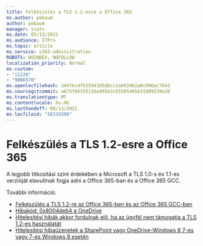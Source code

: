 ```yaml
---
title: Felkészülés a TLS 1.2-esre a Office 365
ms.author: pebaum
author: pebaum
manager: scotv
ms.date: 05/13/2021
ms.audience: ITPro
ms.topic: article
ms.service: o365-administration
ROBOTS: NOINDEX, NOFOLLOW
localization_priority: Normal
ms.custom:
- "11220"
- "9006570"
ms.openlocfilehash: 34976cdfb35943d5dbcc3ab924b1a0c996ac7643
ms.sourcegitcommit: ab75f66355116e995b3cb5505465b31989339e28
ms.translationtype: MT
ms.contentlocale: hu-HU
ms.lasthandoff: 08/13/2021
ms.locfileid: "58319390"
---
```

# <a name="preparing-for-tls-12-in-office-365"></a>Felkészülés a TLS 1.2-esre a Office 365

A legjobb titkosítási szint érdekében a Microsoft a TLS 1.0-s és 1.1-es verzióját elavultnak fogja adni a Office 365-ban és a Office 365 GCC. 

További információ:

- [Felkészülés a TLS 1.2-re az Office 365-ben és az Office 365 GCC-ben](https://docs.microsoft.com/microsoft-365/compliance/prepare-tls-1.2-in-office-365)
- [Hibakód: 0x8004deb4 a OneDrive](https://support.microsoft.com/office/error-code-0x8004deb4-when-signing-in-to-onedrive-e8a8d97c-a87e-4dda-a67e-bae4fef05dcb)
- [Hitelesítési hibák akkor fordulnak elő, ha az ügyfél nem támogatja a TLS 1.2-es használatát](https://docs.microsoft.com/sharepoint/troubleshoot/administration/authentication-errors-tls12-support)
- [Hitelesítési hibaüzenetek a SharePoint vagy OneDrive-Windows 8 7-es vagy 7-es Windows 8 esetén](https://docs.microsoft.com/sharepoint/troubleshoot/administration/authentication-errors-windows7)